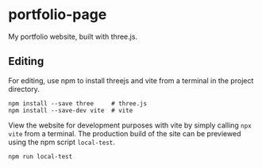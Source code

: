 # portfolio-page
My portfolio website, built with three.js.


## Editing
For editing, use npm to install threejs and vite from a terminal in the project directory.
```
npm install --save three     # three.js
npm install --save-dev vite  # vite
```
View the website for development purposes with vite by simply calling `npx vite` from a terminal. The production build of the site can be previewed using the npm script `local-test`. 
```
npm run local-test
```
